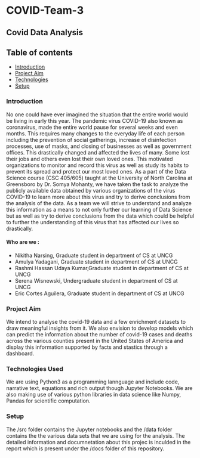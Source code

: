 # COVID-Team-3

## Covid Data Analysis

## Table of contents
* [Introduction](#introduction)
* [Project Aim](#project-aim)
* [Technologies](#technologies)
* [Setup](#setup)

### Introduction

No one could have ever imagined the situation that the entire world would be living in early this year. The pandemic virus COVID-19 also known as coronavirus, made the entire world pause for several weeks and even months. This requires many changes to the everyday life of each person including the prevention of social gatherings, increase of disinfection processes, use of masks, and closing of businesses as well as government offices. This drastically changed and affected the lives of many. Some lost their jobs and others even lost their own loved ones. This motivated organizations to monitor and record this virus as well as study its habits to prevent its spread and protect our most loved ones. As a part of the Data Science course (CSC 405/605) taught at the University of North Carolina at Greensboro by Dr. Somya Mohanty, we have taken the task to analyze the publicly available data obtained by various organizations of the virus COVID-19 to learn more about this virus and try to derive conclusions from the analysis of the data. As a team we will strive to understand and analyze this information as a means to not only further our learning of Data Science but as well as try to derive conclusions from the data which could be helpful to further the understanding of this virus that has affected our lives so drastically.

#### Who are we :
* Nikitha Narsing, Graduate student in department of CS at UNCG
* Amulya Yadagani, Graduate student in department of CS at UNCG
* Rashmi Hassan Udaya Kumar,Graduate student in department of CS at UNCG
* Serena Wisnewski, Undergraduate student in department of CS at UNCG
* Eric Cortes Aguilera, Graduate student in department of CS at UNCG

### Project Aim
We intend to analyse the covid-19 data and a few enrichment datasets to draw meaningful insights from it. We also envision to develop models which can predict the information about the number of covid-19 cases and deaths across the various counties present in the United States of America and display this information supported by facts and stastics through a dashboard.  

### Technologies Used
We are using Python3 as a programming lannguage and include code, narrative text, equations and rich output though Jupyter Notebooks. We are also making use of various python libraries in data science like Numpy, Pandas for scientific computation. 

### Setup
The /src folder contains the Jupyter notebooks and the /data folder contains the the various data sets that we are using for the analysis. The detailed information and documnetation about this projec is inculded in the report which is present under the /docs folder of this repository.


